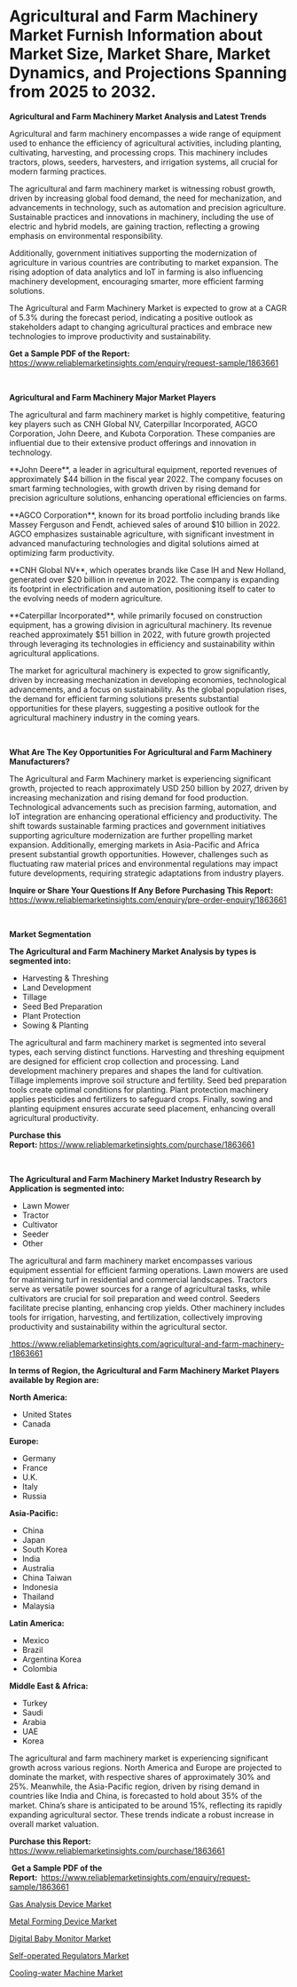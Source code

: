 <p><h1>Agricultural and Farm Machinery Market Furnish Information about Market Size, Market Share, Market Dynamics, and Projections Spanning from 2025 to 2032.</h1></p><p><strong>Agricultural and Farm Machinery Market Analysis and Latest Trends</strong></p>
<p><p>Agricultural and farm machinery encompasses a wide range of equipment used to enhance the efficiency of agricultural activities, including planting, cultivating, harvesting, and processing crops. This machinery includes tractors, plows, seeders, harvesters, and irrigation systems, all crucial for modern farming practices.</p><p>The agricultural and farm machinery market is witnessing robust growth, driven by increasing global food demand, the need for mechanization, and advancements in technology, such as automation and precision agriculture. Sustainable practices and innovations in machinery, including the use of electric and hybrid models, are gaining traction, reflecting a growing emphasis on environmental responsibility.</p><p>Additionally, government initiatives supporting the modernization of agriculture in various countries are contributing to market expansion. The rising adoption of data analytics and IoT in farming is also influencing machinery development, encouraging smarter, more efficient farming solutions. </p><p>The Agricultural and Farm Machinery Market is expected to grow at a CAGR of 5.3% during the forecast period, indicating a positive outlook as stakeholders adapt to changing agricultural practices and embrace new technologies to improve productivity and sustainability.</p></p>
<p><strong>Get a Sample PDF of the Report:&nbsp;</strong> <a href="https://www.reliablemarketinsights.com/enquiry/request-sample/1863661?utm_campaign=1948&utm_medium=2&utm_source=Github&utm_content=ia&utm_term=28022025&utm_id=agricultural-and-farm-machinery">https://www.reliablemarketinsights.com/enquiry/request-sample/1863661</a></p>
<p>&nbsp;</p>
<p><strong>Agricultural and Farm Machinery Major Market Players</strong></p>
<p><p>The agricultural and farm machinery market is highly competitive, featuring key players such as CNH Global NV, Caterpillar Incorporated, AGCO Corporation, John Deere, and Kubota Corporation. These companies are influential due to their extensive product offerings and innovation in technology.</p><p>**John Deere**, a leader in agricultural equipment, reported revenues of approximately $44 billion in the fiscal year 2022. The company focuses on smart farming technologies, with growth driven by rising demand for precision agriculture solutions, enhancing operational efficiencies on farms.</p><p>**AGCO Corporation**, known for its broad portfolio including brands like Massey Ferguson and Fendt, achieved sales of around $10 billion in 2022. AGCO emphasizes sustainable agriculture, with significant investment in advanced manufacturing technologies and digital solutions aimed at optimizing farm productivity.</p><p>**CNH Global NV**, which operates brands like Case IH and New Holland, generated over $20 billion in revenue in 2022. The company is expanding its footprint in electrification and automation, positioning itself to cater to the evolving needs of modern agriculture.</p><p>**Caterpillar Incorporated**, while primarily focused on construction equipment, has a growing division in agricultural machinery. Its revenue reached approximately $51 billion in 2022, with future growth projected through leveraging its technologies in efficiency and sustainability within agricultural applications.</p><p>The market for agricultural machinery is expected to grow significantly, driven by increasing mechanization in developing economies, technological advancements, and a focus on sustainability. As the global population rises, the demand for efficient farming solutions presents substantial opportunities for these players, suggesting a positive outlook for the agricultural machinery industry in the coming years.</p></p>
<p>&nbsp;</p>
<p><strong>What Are The Key Opportunities For Agricultural and Farm Machinery Manufacturers?</strong></p>
<p><p>The Agricultural and Farm Machinery market is experiencing significant growth, projected to reach approximately USD 250 billion by 2027, driven by increasing mechanization and rising demand for food production. Technological advancements such as precision farming, automation, and IoT integration are enhancing operational efficiency and productivity. The shift towards sustainable farming practices and government initiatives supporting agriculture modernization are further propelling market expansion. Additionally, emerging markets in Asia-Pacific and Africa present substantial growth opportunities. However, challenges such as fluctuating raw material prices and environmental regulations may impact future developments, requiring strategic adaptations from industry players.</p></p>
<p><strong>Inquire or Share Your Questions If Any Before Purchasing This Report:</strong> <a href="https://www.reliablemarketinsights.com/enquiry/pre-order-enquiry/1863661?utm_campaign=1948&utm_medium=2&utm_source=Github&utm_content=ia&utm_term=28022025&utm_id=agricultural-and-farm-machinery">https://www.reliablemarketinsights.com/enquiry/pre-order-enquiry/1863661</a></p>
<p>&nbsp;</p>
<p><strong>Market Segmentation</strong></p>
<p><strong>The Agricultural and Farm Machinery Market Analysis by types is segmented into:</strong></p>
<p><ul><li>Harvesting & Threshing</li><li>Land Development</li><li>Tillage</li><li>Seed Bed Preparation</li><li>Plant Protection</li><li>Sowing & Planting</li></ul></p>
<p><p>The agricultural and farm machinery market is segmented into several types, each serving distinct functions. Harvesting and threshing equipment are designed for efficient crop collection and processing. Land development machinery prepares and shapes the land for cultivation. Tillage implements improve soil structure and fertility. Seed bed preparation tools create optimal conditions for planting. Plant protection machinery applies pesticides and fertilizers to safeguard crops. Finally, sowing and planting equipment ensures accurate seed placement, enhancing overall agricultural productivity.</p></p>
<p><strong>Purchase this Report:&nbsp;</strong><a href="https://www.reliablemarketinsights.com/purchase/1863661?utm_campaign=1948&utm_medium=2&utm_source=Github&utm_content=ia&utm_term=28022025&utm_id=agricultural-and-farm-machinery">https://www.reliablemarketinsights.com/purchase/1863661</a></p>
<p>&nbsp;</p>
<p><strong>The Agricultural and Farm Machinery Market Industry Research by Application is segmented into:</strong></p>
<p><ul><li>Lawn Mower</li><li>Tractor</li><li>Cultivator</li><li>Seeder</li><li>Other</li></ul></p>
<p><p>The agricultural and farm machinery market encompasses various equipment essential for efficient farming operations. Lawn mowers are used for maintaining turf in residential and commercial landscapes. Tractors serve as versatile power sources for a range of agricultural tasks, while cultivators are crucial for soil preparation and weed control. Seeders facilitate precise planting, enhancing crop yields. Other machinery includes tools for irrigation, harvesting, and fertilization, collectively improving productivity and sustainability within the agricultural sector.</p></p>
<p><a href="https://www.reliablemarketinsights.com/agricultural-and-farm-machinery-r1863661?utm_campaign=1948&utm_medium=2&utm_source=Github&utm_content=ia&utm_term=28022025&utm_id=agricultural-and-farm-machinery">&nbsp;https://www.reliablemarketinsights.com/agricultural-and-farm-machinery-r1863661</a></p>
<p><strong>In terms of Region, the Agricultural and Farm Machinery Market Players available by Region are:</strong></p>
<p>
    <p> <strong> North America: </strong>
        <ul>
            <li>United States</li>
            <li>Canada</li>
        </ul>
        </p> 
    <p> <strong> Europe: </strong>
        <ul>
            <li>Germany</li>
            <li>France</li>
            <li>U.K.</li>
            <li>Italy</li>
            <li>Russia</li>
        </ul>
        </p> 
    <p> <strong> Asia-Pacific: </strong>
        <ul>
            <li>China</li>
            <li>Japan</li>
            <li>South Korea</li>
            <li>India</li>
            <li>Australia</li>
            <li>China Taiwan</li>
            <li>Indonesia</li>
            <li>Thailand</li>
            <li>Malaysia</li>
        </ul>
        </p> 
    <p> <strong> Latin America: </strong>
        <ul>
            <li>Mexico</li>
            <li>Brazil</li>
            <li>Argentina Korea</li>
            <li>Colombia</li>
        </ul>
        </p> 
    <p> <strong> Middle East & Africa: </strong>
        <ul>
            <li>Turkey</li>
            <li>Saudi</li>
            <li>Arabia</li>
            <li>UAE</li>
            <li>Korea</li>
        </ul>
    </p>
    </p>
<p><p>The agricultural and farm machinery market is experiencing significant growth across various regions. North America and Europe are projected to dominate the market, with respective shares of approximately 30% and 25%. Meanwhile, the Asia-Pacific region, driven by rising demand in countries like India and China, is forecasted to hold about 35% of the market. China’s share is anticipated to be around 15%, reflecting its rapidly expanding agricultural sector. These trends indicate a robust increase in overall market valuation.</p></p>
<p><strong>Purchase this Report: </strong><a href="https://www.reliablemarketinsights.com/purchase/1863661?utm_campaign=1948&utm_medium=2&utm_source=Github&utm_content=ia&utm_term=28022025&utm_id=agricultural-and-farm-machinery">https://www.reliablemarketinsights.com/purchase/1863661</a></p>
<p>&nbsp;<strong>Get a Sample PDF of the Report:&nbsp;&nbsp;</strong><a href="https://www.reliablemarketinsights.com/enquiry/request-sample/1863661?utm_campaign=1948&utm_medium=2&utm_source=Github&utm_content=ia&utm_term=28022025&utm_id=agricultural-and-farm-machinery">https://www.reliablemarketinsights.com/enquiry/request-sample/1863661</a></p>
<p><strong></strong></p>
<p><p><a href="https://github.com/styeslobann2/Market-Research-Report-List-1/blob/main/gas-analysis-device-market.md?utm_campaign=1948&utm_medium=2&utm_source=Github&utm_content=ia&utm_term=28022025&utm_id=agricultural-and-farm-machinery">Gas Analysis Device Market</a></p><p><a href="https://github.com/lanuskarnajc/Market-Research-Report-List-1/blob/main/metal-forming-device-market.md?utm_campaign=1948&utm_medium=2&utm_source=Github&utm_content=ia&utm_term=28022025&utm_id=agricultural-and-farm-machinery">Metal Forming Device Market</a></p><p><a href="https://github.com/sanokdagada01/Market-Research-Report-List-1/blob/main/digital-baby-monitor-market.md?utm_campaign=1948&utm_medium=2&utm_source=Github&utm_content=ia&utm_term=28022025&utm_id=agricultural-and-farm-machinery">Digital Baby Monitor Market</a></p><p><a href="https://github.com/haajipauget/Market-Research-Report-List-1/blob/main/self-operated-regulators-market.md?utm_campaign=1948&utm_medium=2&utm_source=Github&utm_content=ia&utm_term=28022025&utm_id=agricultural-and-farm-machinery">Self-operated Regulators Market</a></p><p><a href="https://github.com/popoialraih3/Market-Research-Report-List-1/blob/main/cooling-water-machine-market.md?utm_campaign=1948&utm_medium=2&utm_source=Github&utm_content=ia&utm_term=28022025&utm_id=agricultural-and-farm-machinery">Cooling-water Machine Market</a></p></p>